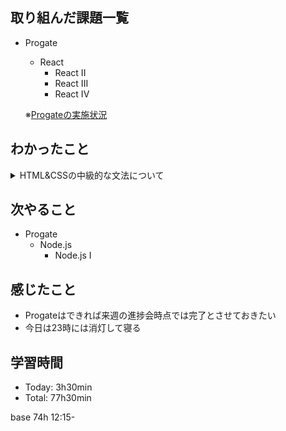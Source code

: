 ## 取り組んだ課題一覧
- Progate
  - React
    - React II
    - React III
    - React IV

  ※[Progateの実施状況](https://github.com/i-yktr/work/blob/main/01_Progate/plan.md)

## わかったこと
<details>
<summary>HTML&CSSの中級的な文法について</summary>

- html：`<header>`, `<footer>`
</details>

## 次やること
- Progate
  - Node.js
    - Node.js I

## 感じたこと
- Progateはできれば来週の進捗会時点では完了とさせておきたい
- 今日は23時には消灯して寝る

## 学習時間
- Today: 3h30min
- Total: 77h30min

base 74h
12:15-
